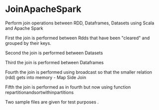 # JoinApacheSpark
Perform join operations between RDD, Dataframes, Datasets using Scala and Apache Spark

First the join is performed between Rdds that have been "cleared" and grouped by their keys.

Second the join is performed between Datasets

Third the join is performed between Dataframes

Fourth the join is performed using broadcast so that the smaller relation (rdd) gets into memory - Map Side Join

Fifth the join is performed as in fourth but now using function repartitionandsortwithinpartitions

Two sample files are given for test purposes . 



